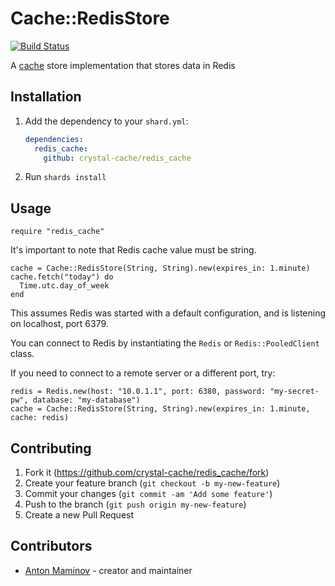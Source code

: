 # Cache::RedisStore

[![Build Status](https://travis-ci.org/crystal-cache/redis_cache.svg?branch=main)](https://travis-ci.org/crystal-cache/redis_cache)

A [cache](https://github.com/mamantoha/cache) store implementation that stores data in Redis

## Installation

1. Add the dependency to your `shard.yml`:

   ```yaml
   dependencies:
     redis_cache:
       github: crystal-cache/redis_cache
   ```

2. Run `shards install`

## Usage

```crystal
require "redis_cache"
```

It's important to note that Redis cache value must be string.

```crystal
cache = Cache::RedisStore(String, String).new(expires_in: 1.minute)
cache.fetch("today") do
  Time.utc.day_of_week
end
```

This assumes Redis was started with a default configuration, and is listening on localhost, port 6379.

You can connect to Redis by instantiating the `Redis` or `Redis::PooledClient` class.

If you need to connect to a remote server or a different port, try:

```crystal
redis = Redis.new(host: "10.0.1.1", port: 6380, password: "my-secret-pw", database: "my-database")
cache = Cache::RedisStore(String, String).new(expires_in: 1.minute, cache: redis)
```

## Contributing

1. Fork it (<https://github.com/crystal-cache/redis_cache/fork>)
2. Create your feature branch (`git checkout -b my-new-feature`)
3. Commit your changes (`git commit -am 'Add some feature'`)
4. Push to the branch (`git push origin my-new-feature`)
5. Create a new Pull Request

## Contributors

- [Anton Maminov](https://github.com/mamantoha) - creator and maintainer
